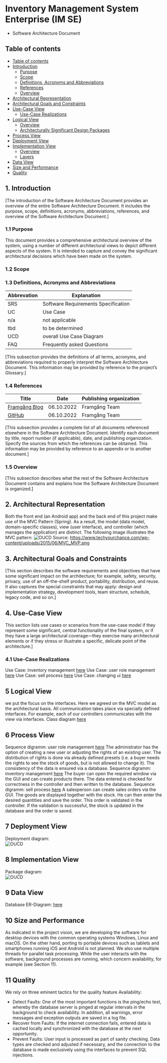 # Inventory Management System Enterprise (IM SE)
 - Software Architecture Document

## Table of contents
- [Table of contents](#table-of-contents)
- [Introduction](#1-introduction)
    - [Purpose](#11-purpose)
    - [Scope](#12-scope)
    - [Definitions, Acronyms and Abbreviations](#13-definitions-acronyms-and-abbreviations)
    - [References](#14-references)
    - [Overview](#15-overview)
- [Architectural Representation](#2-architectural-representation)
- [Architectural Goals and Constraints](#3-architectural-goals-and-constraints)
- [Use-Case View](#4-use-case-view)
   - [Use-Case Realizations](#41-use-case-realization)
- [Logical View](#5-logical-view)
   - [Overview](#51-overview)
   - [Architecturally Significant Design Packages](#52-architecturally-significant-design-packages)
- [Process View](#6-process-view)
- [Deployment View](#7-deployment-view)
- [Implementation View](#8-implementation-view)
   - [Overview](#81-overview)
   - [Layers](#82-layers)
- [Data View](#9-data-view)
- [Size and Performance](#10-size-and-performance)
- [Quality](#11-quality)


## 1. Introduction
[The introduction of the Software Architecture Document provides an overview of the entire Software Architecture Document. It includes the purpose, scope, definitions, acronyms, abbreviations, references, and overview of the Software Architecture Document.]
### 1.1 Purpose
This document provides a comprehensive architectural overview of the system, using a number of different architectural views to depict different aspects of the system. It is intended to capture and convey the significant architectural decisions which have been made on the system.

### 1.2 Scope


### 1.3 Definitions, Acronyms and Abbreviations
| Abbrevation | Explanation                            |
| ----------- | -------------------------------------- |
| SRS         | Software Requirements Specification    |
| UC          | Use Case                               |
| n/a         | not applicable                         |
| tbd         | to be determined                       |
| UCD         | overall Use Case Diagram               |
| FAQ         | Frequently asked Questions             |
[This subsection provides the definitions of all terms, acronyms, and abbreviations required to properly interpret the Software Architecture Document.  This information may be provided by reference to the project’s Glossary.]

### 1.4 References

| Title                                                               | Date       | Publishing organization   |
| --------------------------------------------------------------------|:----------:| ------------------------- |
| [Framgång Blog](https://dhbwse.wordpress.com/blog/)                 | 06.10.2022 | Framgång Team             |
| [GitHub](https://github.com/jan-nie/dhbw-framgang)                  | 06.10.2022 | Framgång Team             |
[This subsection provides a complete list of all documents referenced elsewhere in the Software Architecture Document. Identify each document by title, report number (if applicable), date, and publishing organization. Specify the sources from which the references can be obtained. This information may be provided by reference to an appendix or to another document.]

### 1.5 Overview
[This subsection describes what the rest of the Software Architecture Document contains and explains how the Software Architecture Document is organized.]
    
## 2. Architectural Representation
Both the front end (an Android app) and the back end of this project make use of the MVC Pattern (Spring).
As a result, the model (data model, domain-specific classes), view (user interface), and controller (which manages the application) are distinct. The following image illustrates the MVC pattern: 
![OUCD](./MVC_MVP.png)
Source: https://www.techyourchance.com/wp-content/uploads/2015/06/MVC_MVP.png


## 3. Architectural Goals and Constraints
[This section describes the software requirements and objectives that have some significant impact on the architecture; for example, safety, security, privacy, use of an off-the-shelf product, portability, distribution, and reuse. It also captures the special constraints that may apply: design and implementation strategy, development tools, team structure, schedule, legacy code, and so on.]


## 4. Use-Case View
This section lists use cases or scenarios from the use-case model if they represent some significant, central functionality of the final system, or if they have a large architectural coverage—they exercise many 
architectural elements or if they stress or illustrate a specific, delicate point of the architecture.]


### 4.1 Use-Case Realizations
Use Case: inventory management [here](./use_cases/uc1_inventory_management.md)
Use Case: user role management [here](./use_cases/uc2_user_role_management.md)
Use Case: sell process [here](./use_cases/uc3_sell_process.md)
Use Case: changing ui [here](./use_cases/uc4_changing_ui_settings.md)

## 5 Logical View
we put the focus on the interfaces. Here we agreed on the MVC model as the architectural basis. All communication takes place via specially defined interfaces. For example, each of our controllers communicates with the view via interfaces.
Class diagram [here](./week5/classdiagram.md)

## 6 Process View
Sequence digramm: user role management [here](./use_cases/Sequenz_Diagram_User_Role_Management.png)
The administrator has the option of creating a new user or adjusting the rights of an existing user. The distribution of rights is done via already defined presets (i.e. a buyer needs the rights to see the stock of goods, but is not allowed to change it). The consistency of the data is ensured via a database. 
Sequence digramm: inventory management [here](./use_cases/sequenzDiagram_inventory.png)
The buyer can open the required window via the GUI and can create products there. The data entered is checked for correctness in the controller and then written to the database. 
Sequence digramm: sell process [here](./use_cases/SequenceDiagramSale2.jpg)
A salesperson can create sales orders via the GUI. The goods are displayed together with the stock. He can then enter the desired quantities and save the order. This order is validated in the controller. If the validation is successful, the stock is updated in the database and the order is saved. 

## 7 Deployment View
Deployment diagram:<br>
![OUCD](./deployment-diagram.png)

## 8 Implementation View
Package diagram:<br>
![OUCD](./package-diagram.png)


## 9 Data View
Database ER-Diagram:
[here](./)

## 10 Size and Performance
As indicated in the project vision, we are developing the software for desktop devices with the common operating systems Windows, Linux and macOS. On the other hand, porting to portable devices such as tablets and smartphones running iOS and Android is not planned.
We also use multiple threads for parallel task processing. While the user interacts with the software, background processes are running, which concern availability, for example (see Section 11).


## 11 Quality
We rely on three eminent tactics for the quality feature Availability: 
- Detect Faults: One of the most important functions is the ping/echo test, whereby the database server is pinged at regular intervals in the background to check availability. In addition, all warnings, error messages and exception outputs are saved in a log file.
- Recover from Faults: If the internet connection fails, entered data is cached locally and synchronized with the database at the next opportunity.
- Prevent Faults: User input is processed as part of sanity checking. Data types are checked and adjusted if necessary, and the connection to the database is made exclusively using the interfaces to prevent SQL injections.



<!-- Picture-Link definitions: -->
[OUCD]: https://github.com/IB-KA/CommonPlayground/blob/master/UseCaseDiagramCP.png "Overall Use Case Diagram"
